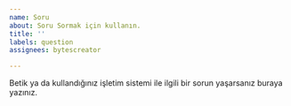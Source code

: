 ```yaml
---
name: Soru
about: Soru Sormak için kullanın.
title: ''
labels: question
assignees: bytescreator

---
```


Betik ya da kullandığınız işletim sistemi ile ilgili bir sorun yaşarsanız buraya yazınız.
